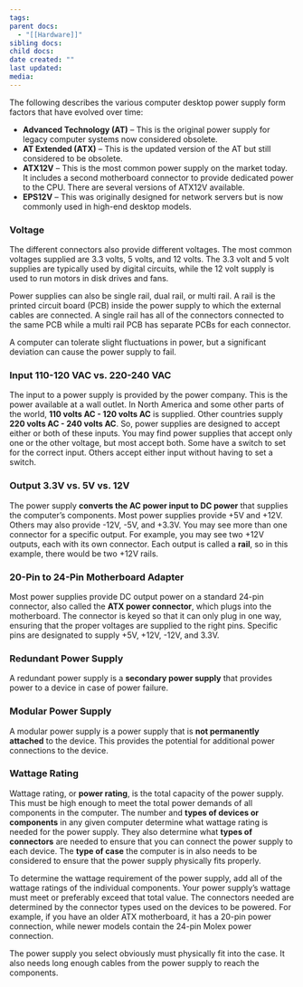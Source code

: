 ```yaml
---
tags: 
parent docs:
  - "[[Hardware]]"
sibling docs: 
child docs: 
date created: ""
last updated: 
media:
---
```

The following describes the various computer desktop power supply form factors that have evolved over time:

- **Advanced Technology (AT)** – This is the original power supply for legacy computer systems now considered obsolete.
- **AT Extended (ATX)** – This is the updated version of the AT but still considered to be obsolete.
- **ATX12V** – This is the most common power supply on the market today. It includes a second motherboard connector to provide dedicated power to the CPU. There are several versions of ATX12V available.
- **EPS12V** – This was originally designed for network servers but is now commonly used in high-end desktop models.

### Voltage
The different connectors also provide different voltages. The most common voltages supplied are 3.3 volts, 5 volts, and 12 volts. The 3.3 volt and 5 volt supplies are typically used by digital circuits, while the 12 volt supply is used to run motors in disk drives and fans.

Power supplies can also be single rail, dual rail, or multi rail. A rail is the printed circuit board (PCB) inside the power supply to which the external cables are connected. A single rail has all of the connectors connected to the same PCB while a multi rail PCB has separate PCBs for each connector.

A computer can tolerate slight fluctuations in power, but a significant deviation can cause the power supply to fail.

### Input 110-120 VAC vs. 220-240 VAC

The input to a power supply is provided by the power company. This is the power available at a wall outlet. In North America and some other parts of the world, **110 volts AC - 120 volts AC** is supplied. Other countries supply **220 volts AC - 240 volts AC**. So, power supplies are designed to accept either or both of these inputs. You may find power supplies that accept only one or the other voltage, but most accept both. Some have a switch to set for the correct input. Others accept either input without having to set a switch.

### Output 3.3V vs. 5V vs. 12V

The power supply **converts the AC power input to DC power** that supplies the computer’s components. Most power supplies provide +5V and +12V. Others may also provide -12V, -5V, and +3.3V. You may see more than one connector for a specific output. For example, you may see two +12V outputs, each with its own connector. Each output is called a **rail**, so in this example, there would be two +12V rails.

### 20-Pin to 24-Pin Motherboard Adapter

Most power supplies provide DC output power on a standard 24-pin connector, also called the **ATX power connector**, which plugs into the motherboard. The connector is keyed so that it can only plug in one way, ensuring that the proper voltages are supplied to the right pins. Specific pins are designated to supply +5V, +12V, -12V, and 3.3V.

### Redundant Power Supply

A redundant power supply is a **secondary power supply** that provides power to a device in case of power failure.

### Modular Power Supply

A modular power supply is a power supply that is **not permanently attached** to the device. This provides the potential for additional power connections to the device.

### Wattage Rating

Wattage rating, or **power rating**, is the total capacity of the power supply. This must be high enough to meet the total power demands of all components in the computer. The number and **types of devices or components** in any given computer determine what wattage rating is needed for the power supply. They also determine what **types of connectors** are needed to ensure that you can connect the power supply to each device. The **type of case** the computer is in also needs to be considered to ensure that the power supply physically fits properly.

To determine the wattage requirement of the power supply, add all of the wattage ratings of the individual components. Your power supply’s wattage must meet or preferably exceed that total value. The connectors needed are determined by the connector types used on the devices to be powered. For example, if you have an older ATX motherboard, it has a 20-pin power connection, while newer models contain the 24-pin Molex power connection.

The power supply you select obviously must physically fit into the case. It also needs long enough cables from the power supply to reach the components.
